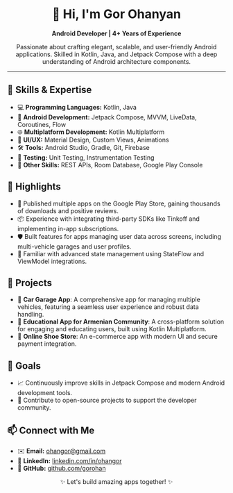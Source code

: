 
<body>
    <h1 align="center">👋 Hi, I'm Gor Ohanyan</h1>
    <p align="center">
        <strong>Android Developer | 4+ Years of Experience</strong>
    </p>

 <p align="center">
        Passionate about crafting elegant, scalable, and user-friendly Android applications. 
        Skilled in Kotlin, Java, and Jetpack Compose with a deep understanding of Android architecture components.
    </p>

<hr>

<h2>🔧 Skills & Expertise</h2>
    <ul>
        <li>💻 <strong>Programming Languages:</strong> Kotlin, Java</li>
        <li>📱 <strong>Android Development:</strong> Jetpack Compose, MVVM, LiveData, Coroutines, Flow</li>
        <li>🌐 <strong>Multiplatform Development:</strong> Kotlin Multiplatform</li>
        <li>🎨 <strong>UI/UX:</strong> Material Design, Custom Views, Animations</li>
        <li>🛠️ <strong>Tools:</strong> Android Studio, Gradle, Git, Firebase</li>
        <li>🧪 <strong>Testing:</strong> Unit Testing, Instrumentation Testing</li>
        <li>🔗 <strong>Other Skills:</strong> REST APIs, Room Database, Google Play Console</li>
    </ul>

 <h2>🌟 Highlights</h2>
    <ul>
        <li>🚀 Published multiple apps on the Google Play Store, gaining thousands of downloads and positive reviews.</li>
        <li>📦 Experience with integrating third-party SDKs like Tinkoff and implementing in-app subscriptions.</li>
        <li>🛡️ Built features for apps managing user data across screens, including multi-vehicle garages and user profiles.</li>
        <li>🔄 Familiar with advanced state management using StateFlow and ViewModel integrations.</li>
    </ul>
    <h2>📂 Projects</h2>
    <ul>
        <li>
            📂 <strong>Car Garage App</strong>: A comprehensive app for managing multiple vehicles, featuring a seamless user experience and robust data handling.
        </li>
        <li>
            📘 <strong>Educational App for Armenian Community</strong>: A cross-platform solution for engaging and educating users, built using Kotlin Multiplatform.
        </li>
        <li>
            🛒 <strong>Online Shoe Store</strong>: An e-commerce app with modern UI and secure payment integration.
        </li>
    </ul>

  <h2>🚀 Goals</h2>
    <ul>
        <li>📈 Continuously improve skills in Jetpack Compose and modern Android development tools.</li>
        <li>🤝 Contribute to open-source projects to support the developer community.</li>
    </ul>

   <h2>📫 Connect with Me</h2>
    <ul>
        <li>✉️ <strong>Email:</strong> <a href="mailto:ohangor@gmail.com">ohangor@gmail.com</a></li>
        <li>🔗 <strong>LinkedIn:</strong> <a href="https://linkedin.com/in/ohangor" target="_blank">linkedin.com/in/ohangor</a></li>
        <li>🐙 <strong>GitHub:</strong> <a href="https://github.com/gorohan" target="_blank">github.com/gorohan</a></li>
    </ul>

   <p align="center">✨ Let's build amazing apps together! ✨</p>
</body>
</html>

